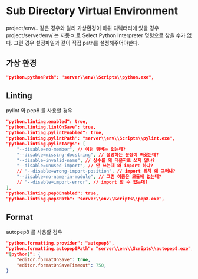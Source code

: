 # Sub Directory Virtual Environment

project/env/.. 같은 경우와 달리 가상환경이 하위 디렉터리에 있을 경우 project/server/env/ 는 자동ㅇ,로 Select Python Interpreter 명령으로 찾을 수가 없다. 그런 경우 설정파일과 같이 직접 path를 설정해주어야한다.

## 가상 환경

```json
"python.pythonPath": "server\\env\\Scripts\\python.exe",
```

## Linting

pylint 와 pep8 를 사용할 경우

```json
"python.linting.enabled": true,
"python.linting.lintOnSave": true,
"python.linting.pylintEnabled": true,
"python.linting.pylintPath": "server\\env\\Scripts\\pylint.exe",
"python.linting.pylintArgs": [
    "--disable=no-member", // 이런 맴버는 없는데?
    "--disable=missing-docstring", // 설명하는 문장이 빠졌는데?
    "--disable=invalid-name", // 상수를 왜 대문자로 쓰지 않냐?
    "--disable=unused-import", // 안 쓰는데 왜 import 하냐?
    // "--disable=wrong-import-position", // import 위치 왜 그러냐?
    "--disable=no-name-in-module", // 그런 이름은 모듈에 없는데?
    // "--disable=import-error", // import 할 수 없는데?
],
"python.linting.pep8Enabled": true,
"python.linting.pep8Path": "server\\env\\Scripts\\pep8.exe",
```

## Format

autopep8 를 사용할 경우

```json
"python.formatting.provider": "autopep8",
"python.formatting.autopep8Path": "server\\env\\Scripts\\autopep8.exe",
"[python]": {
    "editor.formatOnSave": true,
    "editor.formatOnSaveTimeout": 750,
}
```
